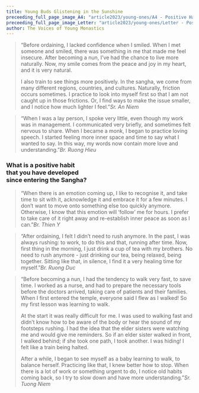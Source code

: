 ```yaml
---
title: Young Buds Glistening in the Sunshine
preceeding_full_page_image_A4: "article2023/young-ones/A4 - Positive Habit Question.png"
preceeding_full_page_image_Letter: "article2023/young-ones/Letter - Positive Habit Question.png"
author: The Voices of Young Monastics
---
```


<!-- <p class="intro">Some intro text for the article to explain about the question and answer session with the young ones. :)</p> -->

> “Before ordaining, I lacked confidence when I smiled. When I met someone and smiled, there was something in me that made me feel insecure. After becoming a nun, I’ve had the chance to live more naturally. Now, my smile comes from the peace and joy in my heart, and it is very natural. 
> 
> I also train to see things more positively. In the sangha, we come from many different regions, countries, and cultures. Naturally, friction occurs sometimes. I practice to look into myself first so that I am not caught up in those frictions. Or, I find ways to make the issue smaller, and I notice how much lighter I feel.”<cite>Sr. An Niem</cite>

> “When I was a lay person, I spoke very little, even though my work was in management. I communicated very briefly, and sometimes felt nervous to share. When I became a monk, I began to practice loving speech. I started feeling more inner space and time to say what I wanted to say. In this way, my words now contain more love and understanding.”<cite>Br. Ruong Hieu</cite>

<h3 class="young-ones-center-heading">What is a positive habit<br/>that you have developed<br/>since entering the Sangha?</h2>

> “When there is an emotion coming up, I like to recognise it, and take time to sit with it, acknowledge it and embrace it for a few minutes. I don’t want to move onto something else too quickly anymore. Otherwise, I know that this emotion will ‘follow’ me for hours. I prefer to take care of it right away and re-establish inner peace as soon as I can.”<cite>Br. Thien Y</cite>

> “After ordaining, I felt I didn’t need to rush anymore. In the past, I was always rushing: to work, to do this and that, running after time. Now, first thing in the morning, I just drink a cup of tea with my brothers. No need to rush anymore - just drinking our tea, being relaxed, being together. Sitting like that, in silence, I find it a very healing time for myself.”<cite>Br. Ruong Duc</cite>

> “Before becoming a nun, I had the tendency to walk very fast, to save time. I worked as a nurse, and had to prepare the necessary tools before the doctors arrived, taking care of patients and their families. When I first entered the temple, everyone said I flew as I walked! So my first lesson was learning to walk.
> 
> At the start it was really difficult for me. I was used to walking fast and didn’t know how to be aware of the body or hear the sound of my footsteps rushing. I had the idea that the elder sisters were watching me and would give me reminders. So if an elder sister walked in front, I walked behind; if she took one path, I took another. I was hiding! I felt like a train being halted.
> 
> After a while, I began to see myself as a baby learning to walk, to balance herself. Practicing like that, I knew better how to stop. When there is a lot of work or something urgent to do, I notice old habits coming back, so I try to slow down and have more understanding.”<cite>Sr. Tuong Niem</cite>
